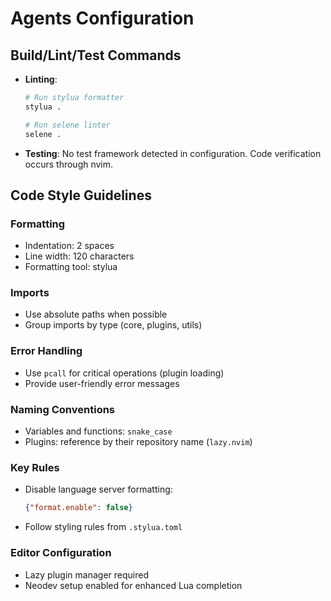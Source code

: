 # Agents Configuration

## Build/Lint/Test Commands

- **Linting**:
  ```bash
  # Run stylua formatter
  stylua .
  
  # Run selene linter
  selene .
  ```
  
- **Testing**:
  No test framework detected in configuration. Code verification occurs through nvim.

## Code Style Guidelines

### Formatting
- Indentation: 2 spaces
- Line width: 120 characters
- Formatting tool: stylua

### Imports
- Use absolute paths when possible
- Group imports by type (core, plugins, utils)

### Error Handling
- Use `pcall` for critical operations (plugin loading)
- Provide user-friendly error messages

### Naming Conventions
- Variables and functions: `snake_case`
- Plugins: reference by their repository name (`lazy.nvim`)

### Key Rules
- Disable language server formatting: 
  ```json
  {"format.enable": false}
  ```
- Follow styling rules from `.stylua.toml`

### Editor Configuration
- Lazy plugin manager required
- Neodev setup enabled for enhanced Lua completion

